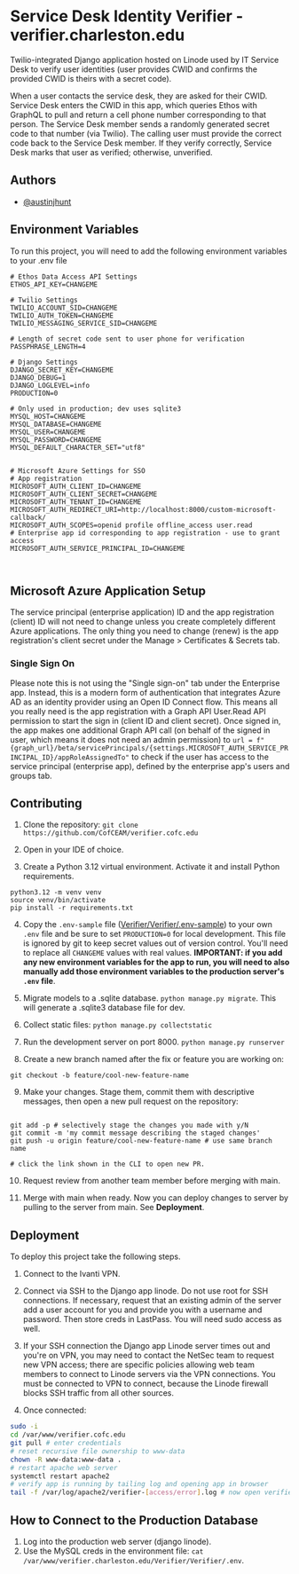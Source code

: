 
# Service Desk Identity Verifier - verifier.charleston.edu

Twilio-integrated Django application hosted on Linode used by IT Service Desk to verify user identities (user provides CWID and confirms the provided CWID is theirs with a secret code). 

When a user contacts the service desk, they are asked for their CWID. Service Desk enters the CWID in this app, which queries Ethos with GraphQL to pull and return a cell phone number corresponding to that person. The Service Desk member sends a randomly generated secret code to that number (via Twilio). The calling user must provide the correct code back to the Service Desk member. If they verify correctly, Service Desk marks that user as verified; otherwise, unverified. 



## Authors

- [@austinjhunt](https://www.github.com/austinjhunt)


## Environment Variables

To run this project, you will need to add the following environment variables to your .env file
```
# Ethos Data Access API Settings
ETHOS_API_KEY=CHANGEME

# Twilio Settings
TWILIO_ACCOUNT_SID=CHANGEME
TWILIO_AUTH_TOKEN=CHANGEME 
TWILIO_MESSAGING_SERVICE_SID=CHANGEME

# Length of secret code sent to user phone for verification
PASSPHRASE_LENGTH=4

# Django Settings
DJANGO_SECRET_KEY=CHANGEME
DJANGO_DEBUG=1
DJANGO_LOGLEVEL=info
PRODUCTION=0

# Only used in production; dev uses sqlite3
MYSQL_HOST=CHANGEME
MYSQL_DATABASE=CHANGEME
MYSQL_USER=CHANGEME
MYSQL_PASSWORD=CHANGEME
MYSQL_DEFAULT_CHARACTER_SET="utf8"


# Microsoft Azure Settings for SSO
# App registration 
MICROSOFT_AUTH_CLIENT_ID=CHANGEME
MICROSOFT_AUTH_CLIENT_SECRET=CHANGEME
MICROSOFT_AUTH_TENANT_ID=CHANGEME
MICROSOFT_AUTH_REDIRECT_URI=http://localhost:8000/custom-microsoft-callback/
MICROSOFT_AUTH_SCOPES=openid profile offline_access user.read
# Enterprise app id corresponding to app registration - use to grant access
MICROSOFT_AUTH_SERVICE_PRINCIPAL_ID=CHANGEME

 
```


## Microsoft Azure Application Setup 

The service principal (enterprise application) ID and the app registration (client) ID will not need to change unless you create completely different Azure applications. The only thing you need to change (renew) is the app registration's client secret under the Manage > Certificates & Secrets tab.

### Single Sign On 
Please note this is not using the "Single sign-on" tab under the Enterprise app. Instead, this is a modern form of authentication that integrates Azure AD as an identity provider using an Open ID Connect flow. This means all you really need is the app registration with a Graph API User.Read API permission to start the sign in (client ID and client secret). Once signed in, the app makes one additional Graph API call (on behalf of the signed in user, which means it does not need an admin permission) to `url = f"{graph_url}/beta/servicePrincipals/{settings.MICROSOFT_AUTH_SERVICE_PRINCIPAL_ID}/appRoleAssignedTo"` to check if the user has access to the service principal (enterprise app), defined by the enterprise app's users and groups tab. 



## Contributing

1. Clone the repository: `git clone https://github.com/CofCEAM/verifier.cofc.edu`

2. Open in your IDE of choice. 

3. Create a Python 3.12 virtual environment. Activate it and install Python requirements.
```
python3.12 -m venv venv 
source venv/bin/activate 
pip install -r requirements.txt 
```

4. Copy the `.env-sample` file ([Verifier/Verifier/.env-sample](Verifier/Verifier/.env-sample)) to your own `.env` file and be sure to set `PRODUCTION=0` for local development. This file is ignored by git to keep secret values out of version control. You'll need to replace all `CHANGEME` values with real values. **IMPORTANT: if you add any new environment variables for the app to run, you will need to also manually add those environment variables to the production server's `.env` file**. 

5. Migrate models to a .sqlite database. `python manage.py migrate`. This will generate a .sqlite3 database file for dev. 

6. Collect static files: `python manage.py collectstatic`

7. Run the development server on port 8000. `python manage.py runserver`

8. Create a new branch named after the fix or feature you are working on: 
```
git checkout -b feature/cool-new-feature-name
```

9. Make your changes. Stage them, commit them with descriptive messages, then open a new pull request on the repository:

``` 

git add -p # selectively stage the changes you made with y/N
git commit -m 'my commit message describing the staged changes'
git push -u origin feature/cool-new-feature-name # use same branch name 

# click the link shown in the CLI to open new PR. 
```

10. Request review from another team member before merging with main.

11. Merge with main when ready. Now you can deploy changes to server by pulling to the server from main. See **Deployment**. 


## Deployment

To deploy this project take the following steps. 

1. Connect to the Ivanti VPN. 

2. Connect via SSH to the Django app linode. Do not use root for SSH connections. If necessary, request that an existing admin of the server add a user account for you and provide you with a username and password. Then store creds in LastPass. You will need sudo access as well. 

3. If your SSH connection the Django app Linode server times out and you're on VPN, you may need to contact the NetSec team to request new VPN access; there are specific policies allowing web team members to connect to Linode servers via the VPN connections. You must be connected to VPN to connect, because the Linode firewall blocks SSH traffic from all other sources. 

3. Once connected:

```bash
sudo -i 
cd /var/www/verifier.cofc.edu
git pull # enter credentials 
# reset recursive file ownership to www-data 
chown -R www-data:www-data . 
# restart apache web server 
systemctl restart apache2 
# verify app is running by tailing log and opening app in browser 
tail -f /var/log/apache2/verifier-[access/error].log # now open verifier.charleston.edu in a browser and monitor the log 
```


## How to Connect to the Production Database 

1. Log into the production web server (django linode). 
3. Use the MySQL creds in the environment file: `cat /var/www/verifier.charleston.edu/Verifier/Verifier/.env`.


